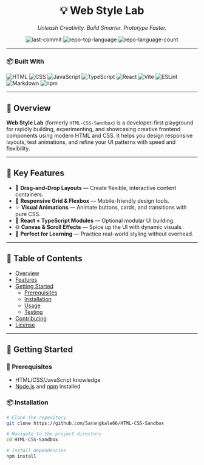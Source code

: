 <div align="center">

# 💡 Web Style Lab

_Unleash Creativity. Build Smarter. Prototype Faster._

![last-commit](https://img.shields.io/github/last-commit/Sarangkale66/HTML-CSS-Sandbox?style=flat&logo=git&logoColor=white&color=0080ff)
![repo-top-language](https://img.shields.io/github/languages/top/Sarangkale66/HTML-CSS-Sandbox?style=flat&color=0080ff)
![repo-language-count](https://img.shields.io/github/languages/count/Sarangkale66/HTML-CSS-Sandbox?style=flat&color=0080ff)

</div>

---

### 📦 Built With

![HTML](https://img.shields.io/badge/HTML5-E34F26?style=flat&logo=html5&logoColor=white)
![CSS](https://img.shields.io/badge/CSS3-1572B6?style=flat&logo=css3&logoColor=white)
![JavaScript](https://img.shields.io/badge/JavaScript-F7DF1E?style=flat&logo=javascript&logoColor=black)
![TypeScript](https://img.shields.io/badge/TypeScript-3178C6?style=flat&logo=typescript&logoColor=white)
![React](https://img.shields.io/badge/React-61DAFB?style=flat&logo=react&logoColor=black)
![Vite](https://img.shields.io/badge/Vite-646CFF?style=flat&logo=Vite&logoColor=white)
![ESLint](https://img.shields.io/badge/ESLint-4B32C3?style=flat&logo=eslint&logoColor=white)
![Markdown](https://img.shields.io/badge/Markdown-000000?style=flat&logo=markdown&logoColor=white)
![npm](https://img.shields.io/badge/npm-CB3837?style=flat&logo=npm&logoColor=white)

---

## 📌 Overview

**Web Style Lab** (formerly `HTML-CSS-Sandbox`) is a developer-first playground for rapidly building, experimenting, and showcasing creative frontend components using modern HTML and CSS. It helps you design responsive layouts, test animations, and refine your UI patterns with speed and flexibility.

---

## 🎯 Key Features

- 🎨 **Drag-and-Drop Layouts** — Create flexible, interactive content containers.
- 🚀 **Responsive Grid & Flexbox** — Mobile-friendly design tools.
- ✨ **Visual Animations** — Animate buttons, cards, and transitions with pure CSS.
- 🧩 **React + TypeScript Modules** — Optional modular UI building.
- 🌐 **Canvas & Scroll Effects** — Spice up the UI with dynamic visuals.
- 🧪 **Perfect for Learning** — Practice real-world styling without overhead.

---

## 📁 Table of Contents

- [Overview](#overview)
- [Features](#-key-features)
- [Getting Started](#-getting-started)
  - [Prerequisites](#prerequisites)
  - [Installation](#installation)
  - [Usage](#usage)
  - [Testing](#testing)
- [Contributing](#-contributing)
- [License](#-license)

---

## 🚀 Getting Started

### 🔧 Prerequisites

- HTML/CSS/JavaScript knowledge
- [Node.js](https://nodejs.org/) and [npm](https://www.npmjs.com/) installed

### 📦 Installation

```sh
# Clone the repository
git clone https://github.com/Sarangkale66/HTML-CSS-Sandbox

# Navigate to the project directory
cd HTML-CSS-Sandbox

# Install dependencies
npm install
